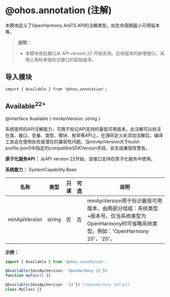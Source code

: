 # @ohos.annotation (注解)
<!--Kit: Basic Services Kit-->
<!--Subsystem: Base-->
<!--Owner: @majiajun518-->
<!--Designer: @majiajun518-->
<!--Tester: @jiyong_sd-->
<!--Adviser: @fang-jinxu-->

本模块定义了OpenHarmony ArkTS API的注解类型，如生命周期最小可用版本等。

> **说明：**
>
> - 本模块首批接口从 API version 22 开始支持。后续版本的新增接口，采用上角标单独标记接口的起始版本。

## 导入模块

```
import { Available } from '@ohos.annotation';
```

## Available<sup>22+</sup>

@interface Available {
  minApiVersion: string
}

系统提供的API注解能力，可用于标记API支持的最低可用版本。此注解可以标注在类、接口、变量、类型、模块、枚举等API上。在源码定义处添加注解后，编译工具会在使用处检查潜在的兼容性问题。当minApiVersion大于build-profile.json5中指定的compatibleSDKVersion字段，会生成兼容性警告。

**原子化服务API：** 从API version 22开始，该接口支持在原子化服务中使用。

**系统能力：** SystemCapability.Base

| 名称 | 类型 | 只读 | 可选 | 说明                       |
| ---- | ---- | ---- | --- | -------------------------- |
| minApiVersion | string | 否 | 否 | minApiVersion用于标识最低可用版本，由两部分组成：系统类型+版本号。仅当系统类型为OpenHarmony时可省略系统类型。例如：'OpenHarmony 20'，'20'。 |

**示例：**

  ```ts
  import { Available } from '@ohos.annotation';

  @Available({minApiVersion: 'OpenHarmony 22'})
  function myFunc() {}

  @Available({minApiVersion: '22'}) //OpenHarmony default
  class MyClass {}
  ```

